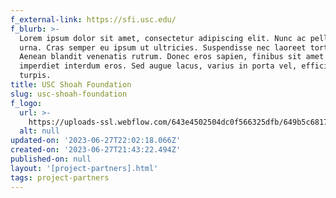 ```yaml
---
f_external-link: https://sfi.usc.edu/
f_blurb: >-
  Lorem ipsum dolor sit amet, consectetur adipiscing elit. Nunc ac pellentesque
  urna. Cras semper eu ipsum ut ultricies. Suspendisse nec laoreet tortor.
  Aenean blandit venenatis rutrum. Donec eros sapien, finibus sit amet dolor a,
  imperdiet interdum eros. Sed augue lacus, varius in porta vel, efficitur at
  turpis.
title: USC Shoah Foundation
slug: usc-shoah-foundation
f_logo:
  url: >-
    https://uploads-ssl.webflow.com/643e4502504dc0f566325dfb/649b5c68173d9738cd53533b_230820414-e7e95d89-1fc2-4594-a180-96f5fd32a591.png
  alt: null
updated-on: '2023-06-27T22:02:18.066Z'
created-on: '2023-06-27T21:43:22.494Z'
published-on: null
layout: '[project-partners].html'
tags: project-partners
---
```



